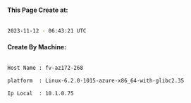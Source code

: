 
   
#### This Page Create at:

```bash

2023-11-12 - 06:43:21 UTC

```

#### Create By Machine:

```bash

Host Name : fv-az172-268

platform  : Linux-6.2.0-1015-azure-x86_64-with-glibc2.35

Ip Local  : 10.1.0.75

```

